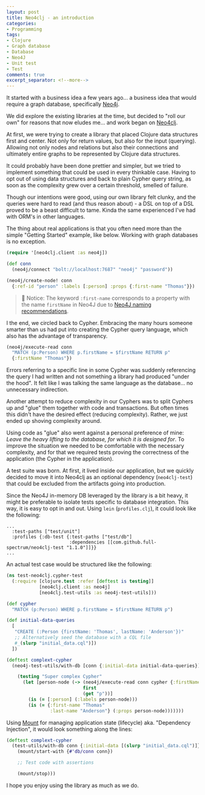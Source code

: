 ```yaml
---
layout: post
title: Neo4clj - an introduction
categories:
- Programming
tags:
- Clojure
- Graph database
- Database
- Neo4J
- Unit test
- Test
comments: true
excerpt_separator: <!--more-->
---
```


It started with a business idea a few years ago... a business idea that would
require a graph database, specifically [Neo4j][].

We did explore the existing libraries at the time, but decided to "roll our own"
for reasons that now eludes me... and work began on [Neo4clj][].

<!--more-->

At first, we were trying to create a library that placed Clojure data structures
first and center. Not only for return values, but also for the input (querying).
Allowing not only nodes and relations but also their connections and ultimately
entire graphs to be represented by Clojure data structures.

It could probably have been done prettier and simpler, but we tried to implement
something that could be used in every thinkable case. Having to opt out of using
data structures and back to plain Cypher query string, as soon as the complexity
grew over a certain threshold, smelled of failure.

Though our intentions were good, using our own library felt clunky, and the
queries were hard to read (and thus reason about) - a DSL on top of a DSL proved
to be a beast difficult to tame. Kinda the same experienced I've had with ORM's
in other languages.

The thing about real applications is that you often need more than the simple
"Getting Started" example, like below. Working with graph databases is no
exception.

```clojure
(require '[neo4clj.client :as neo4j])

(def conn
  (neo4j/connect "bolt://localhost:7687" "neo4j" "password"))

(neo4j/create-node! conn
  {:ref-id "person" :labels [:person] :props {:first-name "Thomas"}})
```

> 📌 Notice: The keyword `:first-name` corresponds to a property with the name
> `firstName` in Neo4J due to [Neo4J naming recommendations][].

I the end, we circled back to Cypher. Embracing the many hours someone smarter
than us had put into creating the Cypher query language, which also has the
advantage of transparency.

```clojure
(neo4j/execute-read conn
  "MATCH (p:Person) WHERE p.firstName = $firstName RETURN p"
  {:firstName "Thomas"})
```

Errors referring to a specific line in some Cypher was suddenly referencing the
query I had written and not something a library had produced "under the hood".
It felt like I was talking the same language as the database... no unnecessary
indirection.

Another attempt to reduce complexity in our Cyphers was to split Cyphers up and
"glue" them together with code and transactions. But often times this didn't
have the desired effect (reducing complexity). Rather, we just ended up shoving
complexity around.

Using code as "glue" also went against a personal preference of mine: *Leave the
heavy lifting to the database, for which it is designed for*. To improve the
situation we needed to be comfortable with the necessary complexity, and for
that we required tests proving the correctness of the application (the Cypher in
the application).

A test suite was born. At first, it lived inside our application, but we quickly
decided to move it into Neo4clj as an optional dependency (`neo4clj-test`) that
could be excluded from the artifacts going into production.

Since the Neo4J in-memory DB leveraged by the library is a bit heavy, it might
be preferable to isolate tests specific to database integration. This way, it is
easy to opt in and out. Using `lein` (`profiles.clj`), it could look like the
following:

```
...
  :test-paths ["test/unit"]
  :profiles {:db-test {:test-paths ["test/db"]
                       :dependencies [[com.github.full-spectrum/neo4clj-test "1.1.0"]]}}
...
```


An actual test case would be structured like the following:

```clojure
(ns test-neo4clj.cypher-test
  (:require [clojure.test :refer [deftest is testing]]
            [neo4clj.client :as neo4j]
            [neo4clj.test-utils :as neo4j-test-utils]))

(def cypher
  "MATCH (p:Person) WHERE p.firstName = $firstName RETURN p")

(def initial-data-queries
  [
   "CREATE (:Person {firstName: 'Thomas', lastName: 'Anderson'})"
   ;; Alternatively seed the database with a CQL file
   #_(slurp "initial_data.cql")])
  ])

(deftest complext-cypher
  (neo4j-test-utils/with-db [conn {:initial-data initial-data-queries}]

    (testing "Super complex Cypher"
      (let [person-node (-> (neo4j/execute-read conn cypher {:firstName "Thomas"})
                            first
                            (get "p"))]
        (is (= [:person] (:labels person-node)))
        (is (= {:first-name "Thomas"
                :last-name "Anderson"} (:props person-node)))))))
```


Using [Mount][] for managing application state (lifecycle) aka. "Dependency
Injection", it would look something along the lines:

```clojure
(deftest complext-cypher
  (test-utils/with-db conn {:initial-data [(slurp "initial_data.cql")]}
    (mount/start-with {#'db/conn conn})

    ;; Test code with assertions

    (mount/stop)))
```


I hope you enjoy using the library as much as we do.


[Neo4J]: https://neo4j.com/
[Neo4clj]: https://github.com/full-spectrum/neo4clj
[Mount]: https://github.com/tolitius/mount/
[Neo4J naming recommendations]: https://neo4j.com/docs/cypher-manual/5/syntax/naming/
